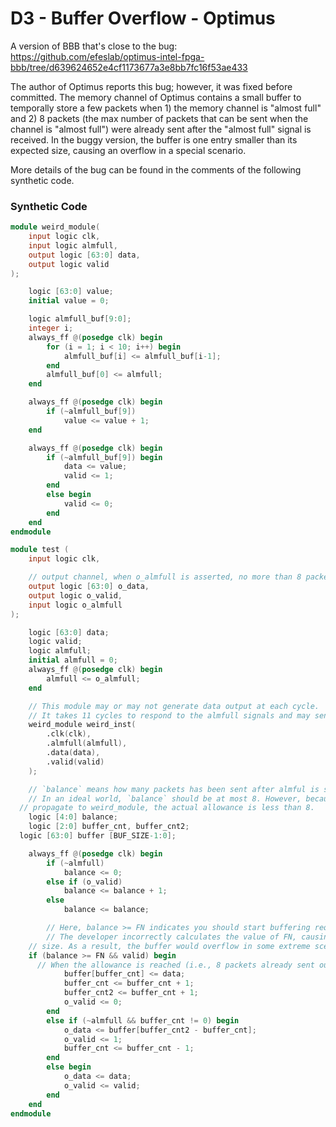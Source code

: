 # D3 - Buffer Overflow - Optimus

A version of BBB that's close to the bug: https://github.com/efeslab/optimus-intel-fpga-bbb/tree/d639624652e4cf1173677a3e8bb7fc16f53ae433

The author of Optimus reports this bug; however, it was fixed before committed. The memory channel of Optimus contains a small buffer to temporally store a few packets when 1) the memory channel is "almost full" and 2) 8 packets (the max number of packets that can be sent when the channel is "almost full") were already sent after the "almost full" signal is received. In the buggy version, the buffer is one entry smaller than its expected size, causing an overflow in a special scenario.

More details of the bug can be found in the comments of the following synthetic code.

### Synthetic Code
```verilog
module weird_module(
	input logic clk,
	input logic almfull,
	output logic [63:0] data,
	output logic valid
);

	logic [63:0] value;
	initial value = 0;

	logic almfull_buf[9:0];
	integer i;
	always_ff @(posedge clk) begin
		for (i = 1; i < 10; i++) begin
			almfull_buf[i] <= almfull_buf[i-1];
		end
		almfull_buf[0] <= almfull;
	end

	always_ff @(posedge clk) begin
		if (~almfull_buf[9])
			value <= value + 1;
	end

	always_ff @(posedge clk) begin
		if (~almfull_buf[9]) begin
			data <= value;
			valid <= 1;
		end
		else begin
			valid <= 0;
		end
	end
endmodule

module test (
	input logic clk,

	// output channel, when o_almfull is asserted, no more than 8 packet can be issued
	output logic [63:0] o_data,
	output logic o_valid,
	input logic o_almfull
);

	logic [63:0] data;
	logic valid;
	logic almfull;
	initial almfull = 0;
	always_ff @(posedge clk) begin
		almfull <= o_almfull;
	end

	// This module may or may not generate data output at each cycle.
	// It takes 11 cycles to respond to the almfull signals and may send out at most N packets after the almfull bit is set.
	weird_module weird_inst(
		.clk(clk),
		.almfull(almfull),
		.data(data),
		.valid(valid)
	);

	// `balance` means how many packets has been sent after almful is set.
	// In an ideal world, `balance` should be at most 8. However, because the almfull signal takes several cycles to
  // propagate to weird_module, the actual allowance is less than 8.
	logic [4:0] balance;
	logic [2:0] buffer_cnt, buffer_cnt2;
  logic [63:0] buffer [BUF_SIZE-1:0];

	always_ff @(posedge clk) begin
		if (~almfull)
			balance <= 0;
		else if (o_valid)
			balance <= balance + 1;
		else
			balance <= balance;

		// Here, balance >= FN indicates you should start buffering requests when you already sent FN packets after almfull.
		// The developer incorrectly calculates the value of FN, causing the size of the buffer being smaller than the expected
    // size. As a result, the buffer would overflow in some extreme scenarios.
    if (balance >= FN && valid) begin
      // When the allowance is reached (i.e., 8 packets already sent our after almfull), the circuit puts data into the buffer.
			buffer[buffer_cnt] <= data;
			buffer_cnt <= buffer_cnt + 1;
			buffer_cnt2 <= buffer_cnt + 1;
			o_valid <= 0;
		end
		else if (~almfull && buffer_cnt != 0) begin
			o_data <= buffer[buffer_cnt2 - buffer_cnt];
			o_valid <= 1;
			buffer_cnt <= buffer_cnt - 1;
		end
		else begin
			o_data <= data;
			o_valid <= valid;
		end
	end
endmodule
```
